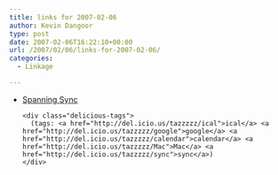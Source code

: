 ```yaml
---
title: links for 2007-02-06
author: Kevin Dangoor
type: post
date: 2007-02-06T16:22:10+00:00
url: /2007/02/06/links-for-2007-02-06/
categories:
  - Linkage

---
```

<ul class="delicious">
  <li>
    <div class="delicious-link">
      <a href="http://www.spanningsync.com/">Spanning Sync</a>
    </div>
    
    <div class="delicious-tags">
      (tags: <a href="http://del.icio.us/tazzzzz/ical">ical</a> <a href="http://del.icio.us/tazzzzz/google">google</a> <a href="http://del.icio.us/tazzzzz/calendar">calendar</a> <a href="http://del.icio.us/tazzzzz/Mac">Mac</a> <a href="http://del.icio.us/tazzzzz/sync">sync</a>)
    </div>
  </li>
</ul>